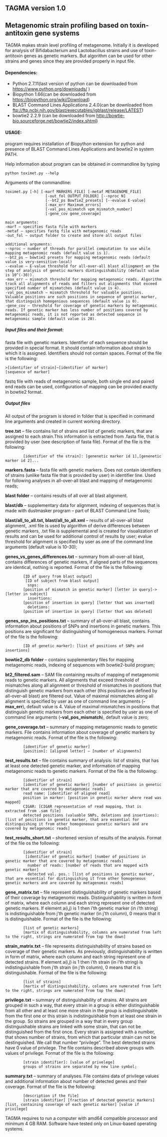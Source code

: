 ## TAGMA version 1.0 ##
## Metagenomic strain profiling based on toxin-antitoxin gene systems ##


TAGMA makes strain level profiling of metagenome. Initially it is developed for analysis of Bifidabacterium and Lactobacillus strains and use of toxin-antitoxin genes as genetic markers. But algorithm can be used for other strains and genes since they are provided properly in input file.

#### Dependencies: ####

- Python 2.7.11(last version of python can be downloaded from https://www.python.org/downloads/ )
- Biopython 1.66(can be downloaded from https://biopython.org/wiki/Download)
- BLAST Command Lines Applications 2.4.0(can be downloaded from ftp://ftp.ncbi.nih.gov/blast/executables/igblast/release/LATEST)
- bowtie2 2.2.9 (can be downloaded from http://bowtie-bio.sourceforge.net/bowtie2/index.shtml)

#### USAGE: ####
program requires installation of Biopython extension for python and presence of BLAST Command Lines Applications and bowtie2 in system PATH.

Help information about program can be obtained in commandline by typing
```
python toximet.py --help
```
Arguments of the commandline:
```
toximet.py [-h] [-marf MARKERS_FILE] [-metaf METAGENOME_FILE]
                  [-out_fol OUTPUT_FOLDER] [--nproc N]
                  [--bt2_ps BowTie2_presets] [--evalue E-value]
                  [-max_err Maximum_errors]
                  [-val_pos_mismatch vpm_mismatch_number]
                  [-gene_cov gene_coverage]

main arguments:
-marf – specifies fasta file with markers
-metaf – specifies fastq file with metagenomic reads
-out_fol – output folder to create and store all output files

additional arguments:
--nproc – number of threads for parallel computation to use while mapping metagenomic reads (default value is 1).
--bt2_ps – bowtie2 presets for mapping metagenomic reads (default value is very-sensitive-local)
--evalue – E-value threshold for all-over-all blast allingment on the step of analysis of genetic markers dintinguishability (default value is 10^(-30)).
-max_err – mismatch threshold for mapping metagenomic reads. Algorithm track all alignments of reads and filters out alignments that exceed specified number of mismatches (default value is 4).
-val_pos_mismatch – mismatch threshold for valuable positions. Valuable positions are such positions in sequence of genetic marker, that distinguish homogenious sequences (default value is 0).
-gene_cov – threshold for coverage of genetic markers by metagenomic reads. If genetic marker has less number of positions covered by metagenomic reads, it is not reported as detected sequence in metagenomic sample (default value is 20).
```

##### Input files and their format: #####

fasta file with genetic markers. Identifier of each sequence should be provided in special format. It should contain information about strain to which it is assigned. Identifiers should not contain spaces.
Format of the file is the following:
```
>[identifier of strain]~[identifier of marker]
[sequence of marker] 
```
fastq file with reads of 
metagenomic sample, both single end and paired end reads can be used, configuration of mapping can be provided exactly in bowtie2 format.

##### Output files #####
All output of the program is stored in folder that is specified in command line arguments and created in current working directory.

**tree.txt** – file contains list of strains and list of genetic markers, that are assigned to each strain.This information is extracted from .fasta file, that is provided by user (see description of fasta file). Format of the file is the following:
```
		[identifier of the strain]: [genenetic marker id 1],[genenetic marker id 2]...
```
**markers.fasta** – fasta file with genetic markers. Does not contain identifiers of strains (unlike fasta file that is provided by user) in identifier line. Used for following analyses in all-over-all blast and mapping of metagenomic reads;

**blast folder** – contains results of all over all blast alignment. 

**blast/db** – supplementary data for alignment, indexing of sequences that is made with dustmasker program – part of BLAST Command Line Tools;

**blast/all_to_all.txt,  blast/all_to_all.xml** – results of all-over-all blast alignment, .xml file is used by algorithm of derive differences between genetic markers, .txt file is supplemental and is created for visualization of results and can be used for additional control of results by user; evalue threshold for alignment is specified by user as one of the command line arguments (default value is 10-30);

**genes_vs_genes_differences.txt** – summary from all-over-all blast, contains differences of genetic markers, if aligned parts of the sequences are identical, nothing is reported. Format of the file is the following:
```
		[ID of query from blast output]
		 [ID of subject from blast output]
		  snps:
		[position of mismatch in genetic marker] [letter in query]->[letter in subject]
		  insertions:
		[position of insertion in query] [letter that was inserted]
		  deletions:
		[position of insertion in query] [letter that was deleted]
```
**genes_snp_ins_positions.txt** – summary of all-over-all blast, contains information about positions of SNPs and insertions in genetic markers. This positions are significant for distinguishing of homogeneous markers. Format of the file is the following:
```
		[ID of genetic marker]: [list of positions of SNPs and insertions]
```	
**bowtie2_db folder** – contains supplementary files for mapping metagenomic reads, indexing 	of sequences with bowtie2-build program;

**bt2_filtered.sam** – SAM file containing results of mapping of metagenomic reads to genetic markers. All alignments that exceed threshold of mismatches along all alignment or threshold of mismatches in positions that distinguish genetic markers from each other (this positions are defined by all-over-all blast) are filtered out. Value of maximal 	mismatches along all alignment is specified by user as one of command line arguments (**-max_err**), default value is 4.  Value of maximal mismatches in positions that distinguish genetic markers from each other is specified by user as one of command line arguments (**-val_pos_mismatch**), default value is zero;

**gene_coverage.txt** – summary of mapping metagenomic reads to genetic markers. File contains information about coverage of genetic markers by metagenomic reads. Format of the file is the following:
```
		[identifier of genetic marker]
		[position]: [aligned letter] – [number of alignments]
```
**test_results.txt** – file contains summary of analysis: list of strains, that has at least one detected genetic marker, and information of mapping metagenomic reads to genetic markers. Format of the file is the following:
```
		[identifier of strain]
		[identifier of genetic marker] [number of positions in genetic marker that are covered by metagenomic reads]
		read name: [identifier of aligned read]
		position in marker: [position in genetic marker where read was mapped]
		CIGAR: [CIGAR representation of read mapping, that is extracted from .sam file]
		detected positions (valuable SNPs, deletions and insertions): [list of positions in genetic marker, that are essential for distinguishing it from other homogeneous genetic markers and are covered by metagenomic reads]
```
**test_results_short.txt** – shortened version of results of the analysis. Format of the file os the following:
```
		[identifier of strain]
		 [identifier of genetic marker] [number of positions in genetic marker that are covered by metagenomic reads]
		  number of reads: [number of reads that are mapped with genetic marker]
		  detected val. pos.: [list of positions in genetic marker, that are essential for distinguishing it from other homogeneous genetic markers and are covered by metagenomic reads]
```
**gene_matrix.txt** – file represent distinguishability of genetic markers based of their coverage by metagenomic reads. Distinguishability is written in form of matrix, where each column and each string represent one of detected genetic markers. If element a(i,j) is 1 then i’th genetic marker (in i’th string) is indistinguishable from j’th genetic marker (in j’th column), 0 means that it is distinguishable. Format of the file is the following:
```
		[list of genetic markers]
		[martix of distinguishability, columns are numerated from left to the right, strings are numerated from top the down]
```
**strain_matrix.txt** – file represents distinguishability of strains based on coverage of their genetic markers. As previously, distinguishability is written in form of matrix, where each column and each string represent one of detected strains. If element a(i,j) is 1 then i’th strain (in i’th string) is indistinguishable from j’th strain (in j’th column), 0 means that it is distinguishable. Format of the file is the following:
```
		[list of strains]
		[martix of distinguishability, columns are numerated from left to the right, strings are numerated from top the down]
```
**privilege.txt** – summary of distinguishability of strains. All strains are grouped in such a way, that every strain in a group is either distinguishable from all other and at least one more strain in the group is indistinguishable from the first one or this strain is indistinguishable from at least one strain in the group. So strains are grouped in a way that in every group distinguishable strains are linked with some strain, that can not be distinguished from the first once. Every strain is assigned with a number, that shows number of strains, from which that particular strain can not be destinguished. We call that number “privilege”. The best detected strains have 0 value of privilege. The file contains described above groups with values of privilege. Format of the file is the following: 
```
		[strain identifier]: [value of privelege]
		groups of strains are separated by new line symbol;
```
**summary.txt** – summary of analyses. File contains data of privilege values and additional information about number of detected genes and their coverage. Format of the file is the following:
```
		[description if the file]
		[strain identifier] [fraction of detected geenetic markers] [list, containing coverage of each genetic marker] [value if privilege]
```

TAGMA requires to run a computer with amd64 compatible processor and minimum 4 GB RAM. Software have tested only on Linux-based operating systems. 
